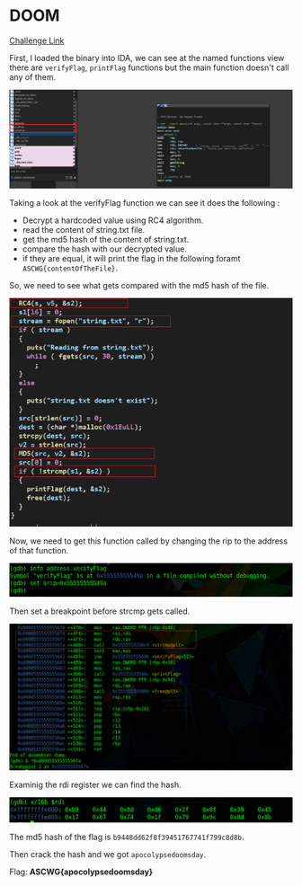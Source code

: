 # DOOM

[Challenge Link](https://github.com/ascwg/Challenges/raw/master/Reverse/DOOM.rar)

First, I loaded the binary into IDA, we can see at the named functions view there are `verifyFlag`, `printFlag` functions but the main function doesn't call any of them.

![](../images/Doom_1.PNG)

Taking a look at the verifyFlag function we can see it does the following :

- Decrypt a hardcoded value using RC4 algorithm.
- read the content of string.txt file.
- get the md5 hash of the content of string.txt.
- compare the hash with our decrypted value.
- if they are equal, it will print the flag in the following foramt `ASCWG{contentOfTheFile}`.

So, we need to see what gets compared with the md5 hash of the file.

![](../images/DOOM_2.PNG)

Now, we need to get this function called by changing the rip to the address of that function.

![](../images/DOOM_3.PNG)

Then set a breakpoint before strcmp gets called.

![](../images/DOOM_4.PNG)

Examinig the rdi register we can find the hash.

![](../images/DOOM_5.PNG)

The md5 hash of the flag is `b9448dd62f8f39451767741f799c8d8b`.

Then crack the hash and we got `apocolypsedoomsday`.

Flag: **ASCWG{apocolypsedoomsday}**
